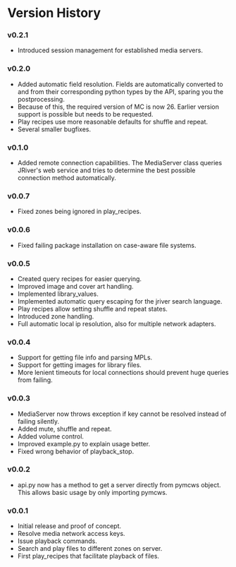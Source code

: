 # Version History

### v0.2.1
* Introduced session management for established media servers.

### v0.2.0
* Added automatic field resolution. Fields are automatically converted to and from their corresponding python types by the API, sparing you the postprocessing.
* Because of this, the required version of MC is now 26. Earlier version support is possible but needs to be requested.
* Play recipes use more reasonable defaults for shuffle and repeat.
* Several smaller bugfixes.


### v0.1.0
* Added remote connection capabilities. The MediaServer class queries JRiver's web service and tries to determine the best possible connection method automatically.

### v0.0.7
* Fixed zones being ignored in play_recipes.

### v0.0.6
* Fixed failing package installation on case-aware file systems.

### v0.0.5
* Created query recipes for easier querying.
* Improved image and cover art handling.
* Implemented library_values.
* Implemented automatic query escaping for the jriver search language.
* Play recipes allow  setting shuffle and repeat states.
* Introduced zone handling.
* Full automatic local ip resolution, also for multiple network adapters.

### v0.0.4
* Support for getting file info and parsing MPLs.
* Support for getting images for library files.
* More lenient timeouts for local connections should prevent huge queries from failing.

### v0.0.3
* MediaServer now throws exception if key cannot be resolved instead of failing silently.
* Added mute, shuffle and repeat.
* Added volume control.
* Improved example.py to explain usage better.
* Fixed wrong behavior of playback_stop.

### v0.0.2
* api.py now has a method to get a server directly from pymcws object. This allows basic usage by only importing pymcws.

### v0.0.1
* Initial release and proof of concept.
* Resolve media network access keys.
* Issue playback commands.
* Search and play files to different zones on server.
* First play_recipes that facilitate playback of files.
